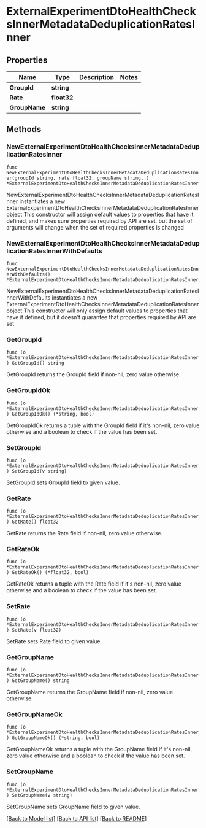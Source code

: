 # ExternalExperimentDtoHealthChecksInnerMetadataDeduplicationRatesInner

## Properties

Name | Type | Description | Notes
------------ | ------------- | ------------- | -------------
**GroupId** | **string** |  | 
**Rate** | **float32** |  | 
**GroupName** | **string** |  | 

## Methods

### NewExternalExperimentDtoHealthChecksInnerMetadataDeduplicationRatesInner

`func NewExternalExperimentDtoHealthChecksInnerMetadataDeduplicationRatesInner(groupId string, rate float32, groupName string, ) *ExternalExperimentDtoHealthChecksInnerMetadataDeduplicationRatesInner`

NewExternalExperimentDtoHealthChecksInnerMetadataDeduplicationRatesInner instantiates a new ExternalExperimentDtoHealthChecksInnerMetadataDeduplicationRatesInner object
This constructor will assign default values to properties that have it defined,
and makes sure properties required by API are set, but the set of arguments
will change when the set of required properties is changed

### NewExternalExperimentDtoHealthChecksInnerMetadataDeduplicationRatesInnerWithDefaults

`func NewExternalExperimentDtoHealthChecksInnerMetadataDeduplicationRatesInnerWithDefaults() *ExternalExperimentDtoHealthChecksInnerMetadataDeduplicationRatesInner`

NewExternalExperimentDtoHealthChecksInnerMetadataDeduplicationRatesInnerWithDefaults instantiates a new ExternalExperimentDtoHealthChecksInnerMetadataDeduplicationRatesInner object
This constructor will only assign default values to properties that have it defined,
but it doesn't guarantee that properties required by API are set

### GetGroupId

`func (o *ExternalExperimentDtoHealthChecksInnerMetadataDeduplicationRatesInner) GetGroupId() string`

GetGroupId returns the GroupId field if non-nil, zero value otherwise.

### GetGroupIdOk

`func (o *ExternalExperimentDtoHealthChecksInnerMetadataDeduplicationRatesInner) GetGroupIdOk() (*string, bool)`

GetGroupIdOk returns a tuple with the GroupId field if it's non-nil, zero value otherwise
and a boolean to check if the value has been set.

### SetGroupId

`func (o *ExternalExperimentDtoHealthChecksInnerMetadataDeduplicationRatesInner) SetGroupId(v string)`

SetGroupId sets GroupId field to given value.


### GetRate

`func (o *ExternalExperimentDtoHealthChecksInnerMetadataDeduplicationRatesInner) GetRate() float32`

GetRate returns the Rate field if non-nil, zero value otherwise.

### GetRateOk

`func (o *ExternalExperimentDtoHealthChecksInnerMetadataDeduplicationRatesInner) GetRateOk() (*float32, bool)`

GetRateOk returns a tuple with the Rate field if it's non-nil, zero value otherwise
and a boolean to check if the value has been set.

### SetRate

`func (o *ExternalExperimentDtoHealthChecksInnerMetadataDeduplicationRatesInner) SetRate(v float32)`

SetRate sets Rate field to given value.


### GetGroupName

`func (o *ExternalExperimentDtoHealthChecksInnerMetadataDeduplicationRatesInner) GetGroupName() string`

GetGroupName returns the GroupName field if non-nil, zero value otherwise.

### GetGroupNameOk

`func (o *ExternalExperimentDtoHealthChecksInnerMetadataDeduplicationRatesInner) GetGroupNameOk() (*string, bool)`

GetGroupNameOk returns a tuple with the GroupName field if it's non-nil, zero value otherwise
and a boolean to check if the value has been set.

### SetGroupName

`func (o *ExternalExperimentDtoHealthChecksInnerMetadataDeduplicationRatesInner) SetGroupName(v string)`

SetGroupName sets GroupName field to given value.



[[Back to Model list]](../README.md#documentation-for-models) [[Back to API list]](../README.md#documentation-for-api-endpoints) [[Back to README]](../README.md)


